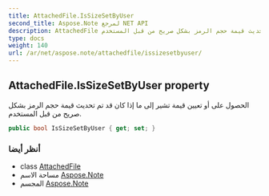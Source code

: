 ```yaml
---
title: AttachedFile.IsSizeSetByUser
second_title: Aspose.Note لمرجع NET API
description: AttachedFile ملكية. الحصول على أو تعيين قيمة تشير إلى ما إذا كان قد تم تحديث قيمة حجم الرمز بشكل صريح من قبل المستخدم.
type: docs
weight: 140
url: /ar/net/aspose.note/attachedfile/issizesetbyuser/
---
```

## AttachedFile.IsSizeSetByUser property

الحصول على أو تعيين قيمة تشير إلى ما إذا كان قد تم تحديث قيمة حجم الرمز بشكل صريح من قبل المستخدم.

```csharp
public bool IsSizeSetByUser { get; set; }
```

### أنظر أيضا

* class [AttachedFile](../)
* مساحة الاسم [Aspose.Note](../../attachedfile/)
* المجسم [Aspose.Note](../../../)



